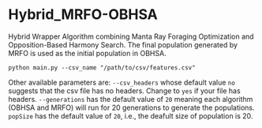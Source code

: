 # Hybrid_MRFO-OBHSA

Hybrid Wrapper Algorithm combining Manta Ray Foraging Optimization and Opposition-Based Harmony Search. The final population generated by MRFO is used as the initial population in OBHSA.

`python main.py --csv_name "/path/to/csv/features.csv"`

Other available parameters are: `--csv_headers` whose default value `no` suggests that the csv file has no headers. Change to `yes` if your file has headers. `--generations` has the default value of `20` meaning each algorithm (OBHSA and MRFO) will run for 20 generations to generate the populations. `popSize` has the default value of `20`, i.e., the deafult size of population is 20.
